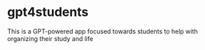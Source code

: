# gpt4students
This is a GPT-powered app focused towards students to help with organizing their study and life
